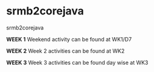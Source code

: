 # srmb2corejava
srmb2corejava

**WEEK 1**
Weekend activity can be found at WK1/D7

**WEEK 2**
Week 2 activities can be found at WK2

**WEEK 3**
Week 3 activities can be found day wise at WK3
